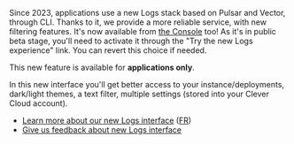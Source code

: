
Since 2023, applications use a new Logs stack based on Pulsar and Vector, through CLI. Thanks to it, we provide a more reliable service, with new filtering features. It's now available from [the Console](https://console.clever-cloud.com) too! As it's in public beta stage, you'll need to activate it through the "Try the new Logs experience" link. You can revert this choice if needed.

This new feature is available for **applications only**.

In this new interface you'll get better access to your instance/deployments, dark/light themes, a text filter, multiple settings (stored into your Clever Cloud account).

* [Learn more about our new Logs interface](https://www.clever-cloud.com/blog/company/2024/04/15/our-new-logs-interface/) ([FR](https://www.clever-cloud.com/fr/blog/entreprise/2024/04/15/notre-nouvelle-interface-de-logs-est-disponible/))
* [Give us feedback about new Logs interface](https://github.com/CleverCloud/Community/discussions/categories/new-logs-interface)

